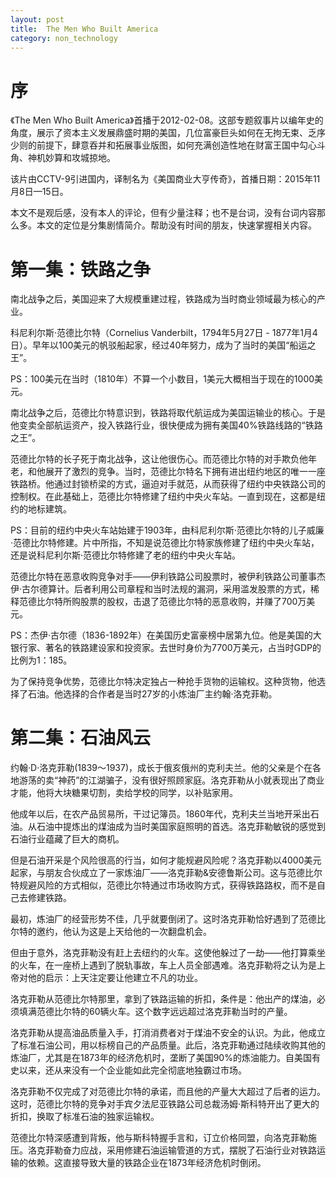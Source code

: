 ```yaml
---
layout: post
title:  The Men Who Built America
category: non_technology 
---
```


# 序

《The Men Who Built America》首播于2012-02-08。这部专题叙事片以编年史的角度，展示了资本主义发展鼎盛时期的美国，几位富豪巨头如何在无拘无束、乏序少则的前提下，肆意吞并和拓展事业版图，如何充满创造性地在财富王国中勾心斗角、神机妙算和攻城掠地。

该片由CCTV-9引进国内，译制名为《美国商业大亨传奇》，首播日期：2015年11月8日—15日。

本文不是观后感，没有本人的评论，但有少量注释；也不是台词，没有台词内容那么多。本文的定位是分集剧情简介。帮助没有时间的朋友，快速掌握相关内容。

# 第一集：铁路之争

南北战争之后，美国迎来了大规模重建过程，铁路成为当时商业领域最为核心的产业。

科尼利尔斯·范德比尔特（Cornelius Vanderbilt，1794年5月27日 - 1877年1月4日）。早年以100美元的帆驳船起家，经过40年努力，成为了当时的美国“船运之王”。

PS：100美元在当时（1810年）不算一个小数目，1美元大概相当于现在的1000美元。

南北战争之后，范德比尔特意识到，铁路将取代航运成为美国运输业的核心。于是他变卖全部航运资产，投入铁路行业，很快便成为拥有美国40%铁路线路的“铁路之王”。

范德比尔特的长子死于南北战争，这让他很伤心。而范德比尔特的对手欺负他年老，和他展开了激烈的竞争。当时，范德比尔特名下拥有进出纽约地区的唯一一座铁路桥。他通过封锁桥梁的方式，逼迫对手就范，从而获得了纽约中央铁路公司的控制权。在此基础上，范德比尔特修建了纽约中央火车站。一直到现在，这都是纽约的地标建筑。

PS：目前的纽约中央火车站始建于1903年，由科尼利尔斯·范德比尔特的儿子威廉·范德比尔特修建。片中所指，不知是说范德比尔特家族修建了纽约中央火车站，还是说科尼利尔斯·范德比尔特修建了老的纽约中央火车站。

范德比尔特在恶意收购竞争对手——伊利铁路公司股票时，被伊利铁路公司董事杰伊·古尔德算计。后者利用公司章程和当时法规的漏洞，采用滥发股票的方式，稀释范德比尔特所购股票的股权，击退了范德比尔特的恶意收购，并赚了700万美元。

PS：杰伊·古尔德（1836-1892年）在美国历史富豪榜中居第九位。他是美国的大银行家、著名的铁路建设家和投资家。去世时身价为7700万美元，占当时GDP的比例为1：185。

为了保持竞争优势，范德比尔特决定独占一种抢手货物的运输权。这种货物，他选择了石油。他选择的合作者是当时27岁的小炼油厂主约翰·洛克菲勒。

# 第二集：石油风云

约翰·D·洛克菲勒(1839～1937)，成长于俄亥俄州的克利夫兰。他的父亲是个在各地游荡的卖“神药”的江湖骗子，没有很好照顾家庭。洛克菲勒从小就表现出了商业才能，他将大块糖果切割，卖给学校的同学，以补贴家用。

他成年以后，在农产品贸易所，干过记簿员。1860年代，克利夫兰当地开采出石油。从石油中提炼出的煤油成为当时美国家庭照明的首选。洛克菲勒敏锐的感觉到石油行业蕴藏了巨大的商机。

但是石油开采是个风险很高的行当，如何才能规避风险呢？洛克菲勒以4000美元起家，与朋友合伙成立了一家炼油厂——洛克菲勒&安德鲁斯公司。这与范德比尔特规避风险的方式相似，范德比尔特通过市场收购方式，获得铁路路权，而不是自己去修建铁路。

最初，炼油厂的经营形势不佳，几乎就要倒闭了。这时洛克菲勒恰好遇到了范德比尔特的邀约，他认为这是上天给他的一次翻盘机会。

但由于意外，洛克菲勒没有赶上去纽约的火车。这使他躲过了一劫——他打算乘坐的火车，在一座桥上遇到了脱轨事故，车上人员全部遇难。洛克菲勒将之认为是上帝对他的启示：上天注定要让他建立不凡的功业。

洛克菲勒从范德比尔特那里，拿到了铁路运输的折扣，条件是：他出产的煤油，必须填满范德比尔特的60辆火车。这个数字远远超过洛克菲勒当时的产量。

洛克菲勒从提高油品质量入手，打消消费者对于煤油不安全的认识。为此，他成立了标准石油公司，用以标榜自己的产品质量。此后，洛克菲勒通过陆续收购其他的炼油厂，尤其是在1873年的经济危机时，垄断了美国90%的炼油能力。自美国有史以来，还从来没有一个企业能如此完全彻底地独霸过市场。

洛克菲勒不仅完成了对范德比尔特的承诺，而且他的产量大大超过了后者的运力。这时，范德比尔特的竞争对手宾夕法尼亚铁路公司总裁汤姆·斯科特开出了更大的折扣，换取了标准石油的独家运输权。

范德比尔特深感遭到背叛，他与斯科特握手言和，订立价格同盟，向洛克菲勒施压。洛克菲勒奋力应战，采用修建石油运输管道的方式，摆脱了石油行业对铁路运输的依赖。这直接导致大量的铁路企业在1873年经济危机时倒闭。

